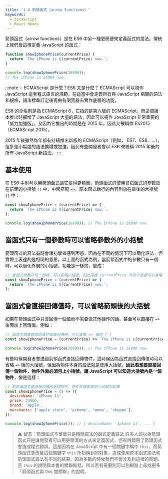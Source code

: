 ```yaml
---
title: '1-4 箭頭函式（arrow functions）'
keywords:
  - JavaScript
  - React Hooks
---
```


箭頭函式（arrow functions）是在 ES6 中另一種更簡便來定義函式的語法。傳統上我們會這樣定義 JavaScript 的函式：

```js
function showIphonePrice(currentPrice) {
  return `The iPhone is ${currentPrice} now.`;
}

console.log(showIphonePrice(26900));
// The iPhone is 26900 now.
```

:::note
💡 ECMAScript 是什麼？ES6 又是什麼？
ECMAScript 可以視作 JavaScript 這套程式語言的規範，在這當中會定義所有與 JavaScript 相關的語法和規格，語法標準訂定後再由各瀏覽器去實作底層的功能。

ES6 的全名則是指 ECMAScript 6，它指的是第六版的 ECMAScript，而這個版本推出時擴增了 JavaScript 大量的語法，因此可以視作 JavaScript 非常重要的「威力加強版」，又因為它推出的時間是在 2015 年，因此又被稱作 ES2015（ECMAScript 2015）。

2015 年後雖然每年都有持續推出新版的 ECMAScript（例如， ES7、ES8、...），但多是小幅度的語法擴增或加強，因此有些開發者會以 ES6 來統稱 2015 年後的所有 JavaScript 新語法。
:::

## 基本使用

在 ES6 中則可以用箭頭函式讓它變得更精簡。箭頭函式的使用會把函式的參數放在前面的小括號 `()` 中，中間搭配 `=>`，原本函式執行的內容則放在最後的大括號 `{}` 中：

```js
const showIphonePrice = (currentPrice) => {
  return `The iPhone is ${currentPrice} now.`;
};

console.log(showIphonePrice(26900)); // The iPhone is 26900 now.
```

## 當函式只有一個參數時可以省略參數外的小括號

箭頭函式的寫法有時會讓初學者感到困惑，因為在不同的情況下可以簡化語法，但實際上表達的是相同的意思。以上面的函式為例，當箭頭函式中的參數只有一個時，可以簡化外層的小括號，功能是一樣的，變成：

```javascript
// 當函式參數只有一個時，可以省略小括號，因此這裡 currentPrice 外的小括號可以省略
const showIphonePrice = (currentPrice) => {
  return `The iPhone is ${currentPrice} now.`;
};
```

## 當函式會直接回傳值時，可以省略箭頭後的大括號

如果在箭頭函式中只會回傳一個值而不需要做其他操作的話，甚至可以直接在 `=>` 後面加上回傳值，例如：

```js
// 函式不需要做其他操作直接回傳時，可以省略 => 後的 { }
const showIphonePrice = (currentPrice) => `The iPhone is ${currentPrice} now.`;

console.log(showIphonePrice(26900)); // The iPhone is 26900 now.
```

有些時候開發者會透過箭頭函式直接回傳物件，這時候因為函式直接回傳值時可以省略 `=>` 後的大括號，但因為物件本身的語法就是使用大括號，**因此若想要直接回傳一個物件，物件外面必須包上小括號，讓 JavaScript 可以知道大括號內是一個物件**，像是這樣：

```js
// 若箭頭函式要直接回傳的是個物件，物件外圍需使用小括號包起來
const showIphonePrice = () => ({
  deviceName: 'iPhone 11',
  price: 24900,
  brand: 'Apple',
  merchants: ['apple store', 'pchome', 'momo', 'shoppe'],
});

console.log(showIphonePrice()); // { deviceName: 'Iphone 11', ... }
```

> ⚠️ 留意：箭頭函式不單單只是精簡寫法的函式定義語法
> 許多人誤以為箭頭函式只是讓開發者可以用更簡潔的方式來定義函式，但有時錯用了箭頭函式會造成程式錯誤。這是因為在 JavaScript 中有一個關鍵字稱作 `this`，而箭頭函式會改變這個關鍵字 `this` 所指稱到的對象，造成使用原本函式語法和箭頭函式語法有不同的結果。因為多數的時候我們不會涉及到這樣的問題，且 `this` 的說明與本書的關聯較低，所以若有需要則可以到網路上尋找更多「箭頭函式與 this 間關聯」的說明。
